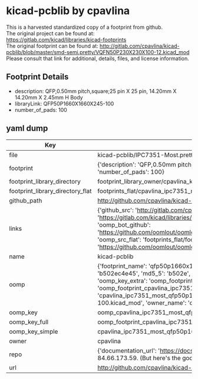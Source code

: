 # kicad-pcblib by cpavlina  
This is a harvested standardized copy of a footprint from github.  
The original project can be found at:  
https://gitlab.com/kicad/libraries/kicad-footprints  
The original footprint can be found at:
http://gitlab.com/cpavlina/kicad-pcblib/blob/master/smd-semi.pretty/VQFN50P230X230X100-12.kicad_mod
Please consult that link for additional, details, files, and license information.  
## Footprint Details
* description: QFP,0.50mm pitch,square;25 pin X 25 pin, 14.20mm X 14.20mm X 2.45mm H Body  
* libraryLink: QFP50P1660X1660X245-100  
* number_of_pads: 100  
## yaml dump  
| Key | Value |  
| --- | --- |  
| file | kicad-pcblib/IPC7351-Most.pretty/QFP50P1660X1660X245-100.kicad_mod |  
| footprint | {'description': 'QFP,0.50mm pitch,square;25 pin X 25 pin, 14.20mm X 14.20mm X 2.45mm H Body', 'libraryLink': 'QFP50P1660X1660X245-100', 'number_of_pads': 100} |  
| footprint_library_directory | footprint_library_owner/cpavlina_kicad-pcblib |  
| footprint_library_directory_flat | footprints_flat/cpavlina_ipc7351_most_qfp50p1660x1660x245_100/working |  
| github_path | http://github.com/cpavlina/kicad-pcblib/blob/master/IPC7351-Most.pretty/QFP50P1660X1660X245-100.kicad_mod |  
| links | {'github_src': 'http://gitlab.com/cpavlina/kicad-pcblib/blob/master/smd-semi.pretty/VQFN50P230X230X100-12.kicad_mod', 'github_src_repo': 'https://gitlab.com/kicad/libraries/kicad-footprints', 'oomp_bot': 'footprints/cpavlina_ipc7351_most_qfp50p1660x1660x245_100/working', 'oomp_bot_github': 'https://github.com/oomlout/oomlout_oomp_footprint_bot/tree/main/footprints/cpavlina_ipc7351_most_qfp50p1660x1660x245_100/working', 'oomp_src_flat': 'footprints_flat/footprints_flat/cpavlina_ipc7351_most_qfp50p1660x1660x245_100/working', 'oomp_src_flat_github': 'https://github.com/oomlout/oomlout_oomp_footprint_src/tree/main/footprints_flat/cpavlina_ipc7351_most_qfp50p1660x1660x245_100/working'} |  
| name | kicad-pcblib |  
| oomp | {'footprint_name': 'qfp50p1660x1660x245_100', 'library_name': 'ipc7351_most', 'md5': 'b502ec4e4549cc89f84684c92ddd80e0', 'md5_10': 'b502ec4e45', 'md5_5': 'b502e', 'md5_6': 'b502ec', 'oomp_key': 'oomp_cpavlina_ipc7351_most_qfp50p1660x1660x245_100', 'oomp_key_extra': 'oomp_footprint_cpavlina_ipc7351_most_qfp50p1660x1660x245_100', 'oomp_key_full': 'oomp_footprint_cpavlina_ipc7351_most_qfp50p1660x1660x245_100_b502ec', 'oomp_key_simple': 'cpavlina_ipc7351_most_qfp50p1660x1660x245_100', 'original_filename': 'kicad-pcblib/IPC7351-Most.pretty/QFP50P1660X1660X245-100.kicad_mod', 'owner_name': 'cpavlina'} |  
| oomp_key | oomp_cpavlina_ipc7351_most_qfp50p1660x1660x245_100 |  
| oomp_key_full | oomp_footprint_cpavlina_ipc7351_most_qfp50p1660x1660x245_100 |  
| oomp_key_simple | cpavlina_ipc7351_most_qfp50p1660x1660x245_100 |  
| owner | cpavlina |  
| repo | {'documentation_url': 'https://docs.github.com/rest/overview/resources-in-the-rest-api#rate-limiting', 'message': "API rate limit exceeded for 84.66.173.59. (But here's the good news: Authenticated requests get a higher rate limit. Check out the documentation for more details.)"} |  
| url | http://github.com/cpavlina/kicad-pcblib |  

